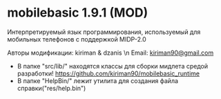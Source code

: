 mobilebasic 1.9.1 (MOD)
===========
Интерпретируемый язык программирования, используемый для мобильных телефонов с поддержкой MIDP-2.0

Авторы модификации: kiriman & dzanis \n
Email: kiriman90@gmail.com

* В папке "src/lib/" находятся классы для сборки мидлета средой разработки!
https://github.com/kiriman90/mobilebasic_runtime
* В папке "HelpBin/" лежит утилита для создания файла справки("res/help.bin")
